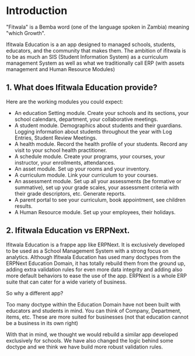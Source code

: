 <!-- add-breadcrumbs -->
# Introduction

"Fitwala" is a Bemba word (one of the language spoken in Zambia) meaning "which Growth".  

Ifitwala Education is a an app designed to managed schools, students, educators, and the community that makes them.  The ambition of ifitwala is to be as much an SIS (Student Information System) as a curriculum management System as well as what we traditionally call ERP (with assets management and Human Resource Modules)  


## 1.  What does Ifitwala Education provide?

Here are the working modules you could expect:

* An education Setting module.  Create your schools and its sections, your school calendars, department, your collaborative meetings.  
* A student module.  Demographics about students and their guardians. Logging information about students throughout the year with Log Entries, Student Review Meetings.  
* A health module.  Record the health profile of your students.  Record any visit to your school health practitioner.
* A schedule module.  Create your programs, your courses, your instructor, your enrollments, attendances.
* An asset module.  Set up your rooms and your inventory.
* A curriculum module.  Link your curriculum to your courses.
* An assessment module.  Set up all your assessments (be formative or summative), set up your grade scales, your assessment criteria with their grade descriptors, etc.  Generate reports.
* A parent portal to see your curriculum, book appointment, see children results.
* A Human Resource module.  Set up your employees, their holidays.


## 2. Ifitwala Education vs ERPNext.  

Ifitwala Education is a frappe app like ERPNext. It is exclusively developed to be used as a School Management System with a strong focus on analytics.  Although Ifitwala Education has used many doctypes from the ERPNext Education Domain, it has totally rebuild them from the ground up, adding extra validation rules for even more data integrity and adding also more default behaviors to ease the use of the app.  ERPNext is a whole ERP suite that can cater for a wide variety of business.  

<p> So why a different app? </p>

Too many doctype within the Education Domain have not been built with educators and students in mind.  You can think of Company, Department, items, etc.  These are more suited for businesses (not that education cannot be a business in its own right)

With that in mind, we thought we would rebuild a similar app developed exclusively for schools.  We have also changed the logic behind some doctype and we think we have build more robust validation rules.
